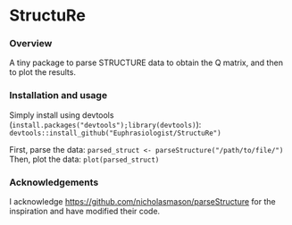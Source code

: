 # StructuRe

### Overview

A tiny package to parse STRUCTURE data to obtain the Q matrix, and then to plot the results.

### Installation and usage

Simply install using devtools (`install.packages("devtools");library(devtools)`):\
`devtools::install_github("Euphrasiologist/StructuRe")`

First, parse the data: `parsed_struct <- parseStructure("/path/to/file/")`\
Then, plot the data: `plot(parsed_struct)`

### Acknowledgements

I acknowledge https://github.com/nicholasmason/parseStructure for the inspiration and have modified their code.

